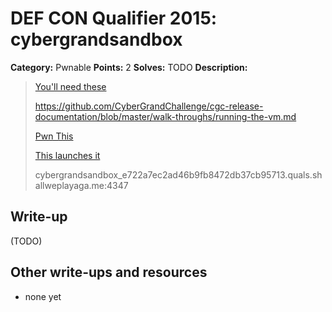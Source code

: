 # DEF CON Qualifier 2015: cybergrandsandbox

**Category:** Pwnable
**Points:** 2
**Solves:** TODO
**Description:**

> [You'll need these](http://repo.cybergrandchallenge.com/boxes/)
>
> <https://github.com/CyberGrandChallenge/cgc-release-documentation/blob/master/walk-throughs/running-the-vm.md>
>
> [Pwn This](http://downloads.notmalware.ru/cybergrandsandbox_e722a7ec2ad46b9fb8472db37cb95713)
>
> [This launches it](http://downloads.notmalware.ru/cybergrandsandbox_launcher_cf878d2811220c8793ae9b132d7fd490)
>
> cybergrandsandbox_e722a7ec2ad46b9fb8472db37cb95713.quals.shallweplayaga.me:4347


## Write-up

(TODO)

## Other write-ups and resources

* none yet
